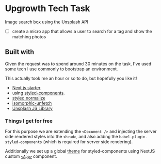 # Upgrowth Tech Task

Image search box using the Unsplash API

- [ ] create a micro app that allows a user to search for a tag and show the matching photos

## Built with

Given the request was to spend around 30 minutes on the task, I've used some tech I use commonly to bootstrap an environment.

This actually took me an hour or so to do, but hopefully you like it!

- [Next.js starter](https://github.com/zeit/next.js/tree/canary/examples/with-styled-components)
- using [styled-components](https://github.com/styled-components/styled-components).
- [styled normalize](https://github.com/sergeysova/styled-normalize)
- [isomorphic-unfetch](https://www.npmjs.com/package/isomorphic-unfetch)
- [Unsplash JS Library](https://github.com/unsplash/unsplash-js)

### Things I get for free

For this purpose we are extending the `<Document />` and injecting the server side rendered styles into the `<head>`, and also adding the `babel-plugin-styled-components` (which is required for server side rendering).

Additionally we set up a global [theme](https://www.styled-components.com/docs/advanced#theming) for styled-components using NextJS custom [`<App>`](https://nextjs.org/docs#custom-app) component.
